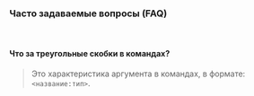 ### **Часто задаваемые вопросы (FAQ)**
<br>


#### Что за треугольные скобки в командах?
> Это характеристика аргумента в командах, в формате: `<название:тип>`.
